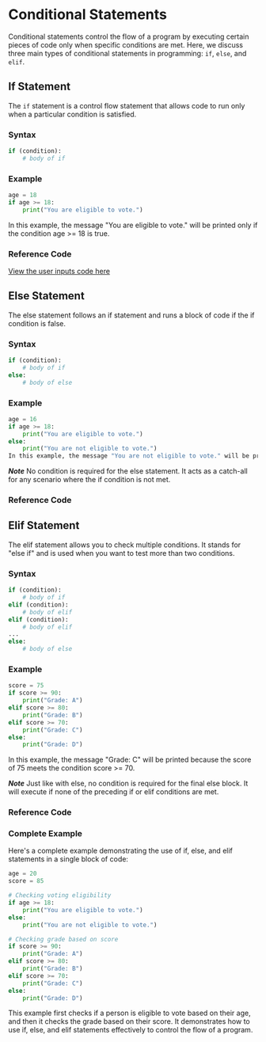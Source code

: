 # Conditional Statements

Conditional statements control the flow of a program by executing certain pieces of code only when specific conditions are met. Here, we discuss three main types of conditional statements in programming: `if`, `else`, and `elif`.

## If Statement

The `if` statement is a control flow statement that allows code to run only when a particular condition is satisfied.

### Syntax

```python
if (condition):
    # body of if

```
### Example
```python
age = 18
if age >= 18:
    print("You are eligible to vote.")
```
In this example, the message "You are eligible to vote." will be printed only if the condition age >= 18 is true.

### Reference Code
[View the user inputs code here](../code/ConditionalStatements/if.py)


## Else Statement
The else statement follows an if statement and runs a block of code if the if condition is false.

### Syntax
```python
if (condition):
    # body of if
else:
    # body of else
```
### Example
```python
age = 16
if age >= 18:
    print("You are eligible to vote.")
else:
    print("You are not eligible to vote.")
In this example, the message "You are not eligible to vote." will be printed because the condition age >= 18 is false.
```
***Note***
No condition is required for the else statement. It acts as a catch-all for any scenario where the if condition is not met.

### Reference Code


## Elif Statement
The elif statement allows you to check multiple conditions. It stands for "else if" and is used when you want to test more than two conditions.

### Syntax
```python
if (condition):
    # body of if
elif (condition):
    # body of elif
elif (condition):
    # body of elif
...
else:
    # body of else
```
### Example
```python
score = 75
if score >= 90:
    print("Grade: A")
elif score >= 80:
    print("Grade: B")
elif score >= 70:
    print("Grade: C")
else:
    print("Grade: D")
```
In this example, the message "Grade: C" will be printed because the score of 75 meets the condition score >= 70.

***Note***
Just like with else, no condition is required for the final else block. It will execute if none of the preceding if or elif conditions are met.

### Reference Code



### Complete Example
Here's a complete example demonstrating the use of if, else, and elif statements in a single block of code:
```python
age = 20
score = 85

# Checking voting eligibility
if age >= 18:
    print("You are eligible to vote.")
else:
    print("You are not eligible to vote.")

# Checking grade based on score
if score >= 90:
    print("Grade: A")
elif score >= 80:
    print("Grade: B")
elif score >= 70:
    print("Grade: C")
else:
    print("Grade: D")
```
This example first checks if a person is eligible to vote based on their age, and then it checks the grade based on their score. It demonstrates how to use if, else, and elif statements effectively to control the flow of a program.
